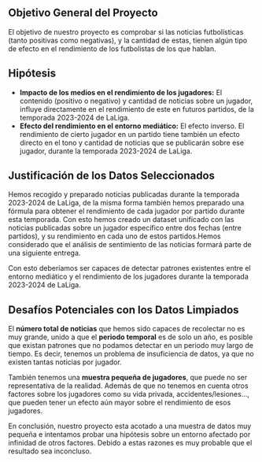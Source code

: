 ## Objetivo General del Proyecto
El objetivo de nuestro proyecto es comprobar si las noticias futbolísticas (tanto positivas como negativas), y la cantidad de estas, tienen algún tipo de efecto en el rendimiento de los futbolistas de los que hablan.

## Hipótesis
- **Impacto de los medios en el rendimiento de los jugadores:** El contenido (positivo o negativo) y cantidad de noticias sobre un jugador, influye directamente en el rendimiento de este en futuros partidos, de la temporada 2023-2024 de LaLiga.
- **Efecto del rendimiento en el entorno mediático:** El efecto inverso. El rendimiento de cierto jugador en un partido tiene también un efecto directo en el tono y cantidad de noticias que se publicarán sobre ese jugador, durante la temporada 2023-2024 de LaLiga.

## Justificación de los Datos Seleccionados
Hemos recogido y preparado noticias publicadas durante la temporada 2023-2024 de LaLiga, de la misma forma también hemos preparado una fórmula para obtener el rendimiento de cada jugador por partido durante esta temporada. Con esto hemos creado un dataset unificado con las noticias publicadas sobre un jugador específico entre dos fechas (entre partidos), y su rendimiento en cada uno de estos partidos.Hemos considerado que el análisis de sentimiento de las noticias formará parte de una siguiente entrega.

Con esto deberíamos ser capaces de detectar patrones existentes entre el entorno mediático y el rendimiento de los jugadores durante la temporada 2023-2024 de LaLiga.

## Desafíos Potenciales con los Datos Limpiados
El **número total de noticias** que hemos sido capaces de recolectar no es muy grande, unido a que el **periodo temporal** es de solo un año, es posible que existan patrones que no podamos detectar en un periodo muy largo de tiempo. Es decir, tenemos un problema de insuficiencia de datos, ya que no existen tantas noticias por jugador.

También tenemos una **muestra pequeña de jugadores**, que puede no ser representativa de la realidad. Además de que no tenemos en cuenta otros factores sobre los jugadores como su vida privada, accidentes/lesiones..., que pueden tener un efecto aún mayor sobre el rendimiento de esos jugadores.

En conclusión, nuestro proyecto esta acotado a una muestra de datos muy pequeña e intentamos probar una hipótesis sobre un entorno afectado por infinidad de otros factores. Debido a estas razones es muy probable que el resultado sea inconcluso.